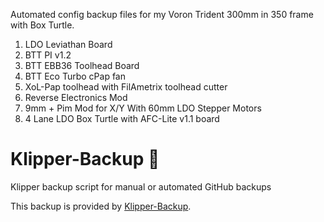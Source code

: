 Automated config backup files for my Voron Trident 300mm in 350 frame with Box Turtle.

1. LDO Leviathan Board
2. BTT PI v1.2
3. BTT EBB36 Toolhead Board
4. BTT Eco Turbo cPap fan
6. XoL-Pap toolhead with FilAmetrix toolhead cutter
7. Reverse Electronics Mod
8. 9mm + Pim Mod for X/Y With 60mm LDO Stepper Motors
9. 4 Lane LDO Box Turtle with AFC-Lite v1.1 board

# Klipper-Backup 💾 
Klipper backup script for manual or automated GitHub backups 

This backup is provided by [Klipper-Backup](https://github.com/Staubgeborener/klipper-backup).
